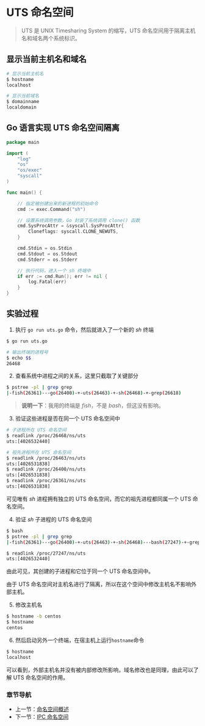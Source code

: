 # UTS 命名空间

> UTS 是 UNIX Timesharing System 的缩写，UTS 命名空间用于隔离主机名和域名两个系统标识。

## 显示当前主机名和域名

```bash
# 显示当前主机名
$ hostname
localhost

# 显示当前域名
$ domainname
localdomain
```

## Go 语言实现 UTS 命名空间隔离

```go
package main

import (
	"log"
	"os"
	"os/exec"
	"syscall"
)

func main() {

	// 指定被创建出来的新进程的初始命令
	cmd := exec.Command("sh")

	// 设置系统调用参数，Go 封装了系统调用 clone() 函数
	cmd.SysProcAttr = &syscall.SysProcAttr{
		Cloneflags: syscall.CLONE_NEWUTS,
	}

	cmd.Stdin = os.Stdin
	cmd.Stdout = os.Stdout
	cmd.Stderr = os.Stderr

	// 执行代码，进入一个 sh 终端中
	if err := cmd.Run(); err != nil {
		log.Fatal(err)
	}
}
```

## 实验过程

1. 执行 `go run uts.go` 命令，然后就进入了一个新的 *sh* 终端

```sh
$ go run uts.go

# 输出终端的进程号
$ echo $$
26468
```

2. 查看系统中进程之间的关系，这里只截取了关键部分

```sh
$ pstree -pl | grep grep
|-fish(26361)---go(26400)-+-uts(26463)-+-sh(26468)-+-grep(26618)
```

> **说明一下**：我用的终端是 *fish*，不是 *bash*，但这没有影响。

3. 验证这些进程是否在同一个 UTS 命名空间中

```sh
# 子进程所在 UTS 命名空间
$ readlink /proc/26468/ns/uts
uts:[4026532440]

# 祖先进程所在 UTS 命名空间
$ readlink /proc/26463/ns/uts
uts:[4026531838]
$ readlink /proc/26400/ns/uts
uts:[4026531838]
$ readlink /proc/26361/ns/uts
uts:[4026531838]
```

可见唯有 *sh* 进程拥有独立的 UTS 命名空间，而它的祖先进程都同属一个 UTS 命名空间。

4. 验证 *sh* 子进程的 UTS 命名空间

```sh
$ bash
$ pstree -pl | grep grep
|-fish(26361)---go(26400)-+-uts(26463)-+-sh(26468)---bash(27247)-+-grep(27258)

$ readlink /proc/27247/ns/uts
uts:[4026532440]
```

由此可见，其创建的子进程和它位于同一个 UTS 命名空间中。

由于 UTS 命名空间对主机名进行了隔离，所以在这个空间中修改主机名不影响外部主机。

5. 修改主机名

```bash
$ hostname -b centos
$ hostname
centos
```

6. 然后启动另外一个终端，在宿主机上运行`hostname`命令

```bash
$ hostname
localhost
```

可以看到，外部主机名并没有被内部修改所影响，域名修改也是同理，由此可以了解 UTS 命名空间的作用。

### 章节导航

- 上一节：[命名空间概述](命名空间概述.md)
- 下一节：[IPC 命名空间](IPC%20命名空间.md)
